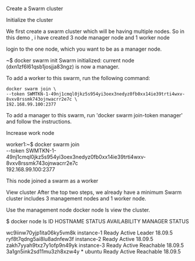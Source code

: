 Create a Swarm cluster

Initialize the cluster

We first create a swarm cluster which will be having multiple nodes. So in this demo , i have created 3 node manager node and 1 worker node

login to the one node, which you want to be as a manager node.

~$ docker swarm init
Swarm initialized: current node (dxn1zf6l61qsb1josjja83ngz) is now a manager.

To add a worker to this swarm, run the following command:

    docker swarm join \
    --token SWMTKN-1-49nj1cmql0jkz5s954yi3oex3nedyz0fb0xx14ie39trti4wxv-8vxv8rssmk743ojnwacrr2e7c \
    192.168.99.100:2377

To add a manager to this swarm, run 'docker swarm join-token manager' and follow the instructions.


Increase work node

worker1:~$ docker swarm join \
    --token SWMTKN-1-49nj1cmql0jkz5s954yi3oex3nedyz0fb0xx14ie39trti4wxv-8vxv8rssmk743ojnwacrr2e7c \
    192.168.99.100:2377

This node joined a swarm as a worker

View cluster
After the top two steps, we already have a minimum Swarm cluster includes 3 management nodes and 1 worker node.

Use the management node docker node ls view the cluster.

$ docker node ls
ID                            HOSTNAME          STATUS            AVAILABILITY       MANAGER STATUS

wc9iinw70yjp1ita06ky5vm8k     instance-1          Ready               Active              Leader              18.09.5
ryf8t7qdng5ai8lu8adnfew3f     instance-2          Ready               Active                                  18.09.5
zakh7yyah9txz7y1ofp9n49yk     instance-3          Ready               Active              Reachable           18.09.5
3a1gn5ink2sd11mu3zh8xzw4y *   ubuntu              Ready               Active              Reachable           18.09.5
